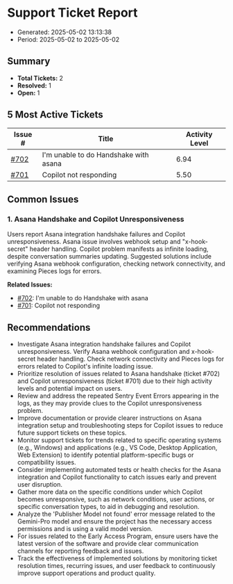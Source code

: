 # Support Ticket Report
- Generated: 2025-05-02 13:13:38
- Period: 2025-05-02 to 2025-05-02

## Summary
- **Total Tickets:** 2
- **Resolved:** 1
- **Open:** 1

## 5 Most Active Tickets
| Issue # | Title | Activity Level |
|---------|-------|----------------|
| [#702](https://github.com/pieces-app/support/issues/702) | I'm unable to do Handshake with asana | 6.94 |
| [#701](https://github.com/pieces-app/support/issues/701) | Copilot not responding | 5.50 |

## Common Issues
### 1. Asana Handshake and Copilot Unresponsiveness
Users report Asana integration handshake failures and Copilot unresponsiveness.  Asana issue involves webhook setup and "x-hook-secret" header handling. Copilot problem manifests as infinite loading, despite conversation summaries updating.  Suggested solutions include verifying Asana webhook configuration, checking network connectivity, and examining Pieces logs for errors.

**Related Issues:**
- [#702](https://github.com/pieces-app/support/issues/702): I'm unable to do Handshake with asana
- [#701](https://github.com/pieces-app/support/issues/701): Copilot not responding


## Recommendations
- Investigate Asana integration handshake failures and Copilot unresponsiveness. Verify Asana webhook configuration and x-hook-secret header handling. Check network connectivity and Pieces logs for errors related to Copilot's infinite loading issue.
- Prioritize resolution of issues related to Asana handshake (ticket #702) and Copilot unresponsiveness (ticket #701) due to their high activity levels and potential impact on users.
- Review and address the repeated Sentry Event Errors appearing in the logs, as they may provide clues to the Copilot unresponsiveness problem.
- Improve documentation or provide clearer instructions on Asana integration setup and troubleshooting steps for Copilot issues to reduce future support tickets on these topics.
- Monitor support tickets for trends related to specific operating systems (e.g., Windows) and applications (e.g., VS Code, Desktop Application, Web Extension) to identify potential platform-specific bugs or compatibility issues.
- Consider implementing automated tests or health checks for the Asana integration and Copilot functionality to catch issues early and prevent user disruption.
- Gather more data on the specific conditions under which Copilot becomes unresponsive, such as network conditions, user actions, or specific conversation types, to aid in debugging and resolution.
- Analyze the 'Publisher Model not found' error message related to the Gemini-Pro model and ensure the project has the necessary access permissions and is using a valid model version.
- For issues related to the Early Access Program, ensure users have the latest version of the software and provide clear communication channels for reporting feedback and issues.
- Track the effectiveness of implemented solutions by monitoring ticket resolution times, recurring issues, and user feedback to continuously improve support operations and product quality.

